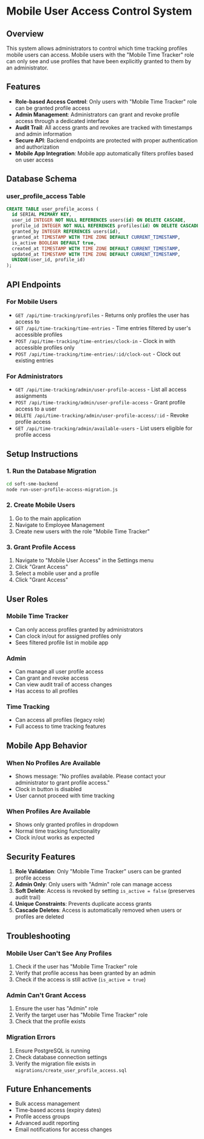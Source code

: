 # Mobile User Access Control System

## Overview

This system allows administrators to control which time tracking profiles mobile users can access. Mobile users with the "Mobile Time Tracker" role can only see and use profiles that have been explicitly granted to them by an administrator.

## Features

- **Role-based Access Control**: Only users with "Mobile Time Tracker" role can be granted profile access
- **Admin Management**: Administrators can grant and revoke profile access through a dedicated interface
- **Audit Trail**: All access grants and revokes are tracked with timestamps and admin information
- **Secure API**: Backend endpoints are protected with proper authentication and authorization
- **Mobile App Integration**: Mobile app automatically filters profiles based on user access

## Database Schema

### user_profile_access Table

```sql
CREATE TABLE user_profile_access (
  id SERIAL PRIMARY KEY,
  user_id INTEGER NOT NULL REFERENCES users(id) ON DELETE CASCADE,
  profile_id INTEGER NOT NULL REFERENCES profiles(id) ON DELETE CASCADE,
  granted_by INTEGER REFERENCES users(id),
  granted_at TIMESTAMP WITH TIME ZONE DEFAULT CURRENT_TIMESTAMP,
  is_active BOOLEAN DEFAULT true,
  created_at TIMESTAMP WITH TIME ZONE DEFAULT CURRENT_TIMESTAMP,
  updated_at TIMESTAMP WITH TIME ZONE DEFAULT CURRENT_TIMESTAMP,
  UNIQUE(user_id, profile_id)
);
```

## API Endpoints

### For Mobile Users
- `GET /api/time-tracking/profiles` - Returns only profiles the user has access to
- `GET /api/time-tracking/time-entries` - Time entries filtered by user's accessible profiles
- `POST /api/time-tracking/time-entries/clock-in` - Clock in with accessible profiles only
- `POST /api/time-tracking/time-entries/:id/clock-out` - Clock out existing entries

### For Administrators
- `GET /api/time-tracking/admin/user-profile-access` - List all access assignments
- `POST /api/time-tracking/admin/user-profile-access` - Grant profile access to a user
- `DELETE /api/time-tracking/admin/user-profile-access/:id` - Revoke profile access
- `GET /api/time-tracking/admin/available-users` - List users eligible for profile access

## Setup Instructions

### 1. Run the Database Migration

```bash
cd soft-sme-backend
node run-user-profile-access-migration.js
```

### 2. Create Mobile Users

1. Go to the main application
2. Navigate to Employee Management
3. Create new users with the role "Mobile Time Tracker"

### 3. Grant Profile Access

1. Navigate to "Mobile User Access" in the Settings menu
2. Click "Grant Access"
3. Select a mobile user and a profile
4. Click "Grant Access"

## User Roles

### Mobile Time Tracker
- Can only access profiles granted by administrators
- Can clock in/out for assigned profiles only
- Sees filtered profile list in mobile app

### Admin
- Can manage all user profile access
- Can grant and revoke access
- Can view audit trail of access changes
- Has access to all profiles

### Time Tracking
- Can access all profiles (legacy role)
- Full access to time tracking features

## Mobile App Behavior

### When No Profiles Are Available
- Shows message: "No profiles available. Please contact your administrator to grant profile access."
- Clock in button is disabled
- User cannot proceed with time tracking

### When Profiles Are Available
- Shows only granted profiles in dropdown
- Normal time tracking functionality
- Clock in/out works as expected

## Security Features

1. **Role Validation**: Only "Mobile Time Tracker" users can be granted profile access
2. **Admin Only**: Only users with "Admin" role can manage access
3. **Soft Delete**: Access is revoked by setting `is_active = false` (preserves audit trail)
4. **Unique Constraints**: Prevents duplicate access grants
5. **Cascade Deletes**: Access is automatically removed when users or profiles are deleted

## Troubleshooting

### Mobile User Can't See Any Profiles
1. Check if the user has "Mobile Time Tracker" role
2. Verify that profile access has been granted by an admin
3. Check if the access is still active (`is_active = true`)

### Admin Can't Grant Access
1. Ensure the user has "Admin" role
2. Verify the target user has "Mobile Time Tracker" role
3. Check that the profile exists

### Migration Errors
1. Ensure PostgreSQL is running
2. Check database connection settings
3. Verify the migration file exists in `migrations/create_user_profile_access.sql`

## Future Enhancements

- Bulk access management
- Time-based access (expiry dates)
- Profile access groups
- Advanced audit reporting
- Email notifications for access changes 